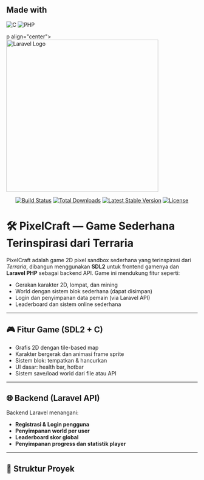 ## Made with

![C](https://img.shields.io/badge/c-%2300599C.svg?style=for-the-badge&logo=c&logoColor=white)
![PHP](https://img.shields.io/badge/php-%23777BB4.svg?style=for-the-badge&logo=php&logoColor=white)

p align="center"><a href="https://laravel.com" target="_blank"><img src="https://raw.githubusercontent.com/laravel/art/master/logo-lockup/5%20SVG/2%20CMYK/1%20Full%20Color/laravel-logolockup-cmyk-red.svg" width="400" alt="Laravel Logo"></a></p>

<p align="center">
<a href="https://github.com/laravel/framework/actions"><img src="https://github.com/laravel/framework/workflows/tests/badge.svg" alt="Build Status"></a>
<a href="https://packagist.org/packages/laravel/framework"><img src="https://img.shields.io/packagist/dt/laravel/framework" alt="Total Downloads"></a>
<a href="https://packagist.org/packages/laravel/framework"><img src="https://img.shields.io/packagist/v/laravel/framework" alt="Latest Stable Version"></a>
<a href="https://packagist.org/packages/laravel/framework"><img src="https://img.shields.io/packagist/l/laravel/framework" alt="License"></a>
</p>

# 🛠️ PixelCraft — Game Sederhana Terinspirasi dari Terraria

PixelCraft adalah game 2D pixel sandbox sederhana yang terinspirasi dari *Terraria*, dibangun menggunakan **SDL2** untuk frontend gamenya dan **Laravel PHP** sebagai backend API. Game ini mendukung fitur seperti:

- Gerakan karakter 2D, lompat, dan mining
- World dengan sistem blok sederhana (dapat disimpan)
- Login dan penyimpanan data pemain (via Laravel API)
- Leaderboard dan sistem online sederhana

---

## 🎮 Fitur Game (SDL2 + C)
- Grafis 2D dengan tile-based map
- Karakter bergerak dan animasi frame sprite
- Sistem blok: tempatkan & hancurkan
- UI dasar: health bar, hotbar
- Sistem save/load world dari file atau API

---

## 🌐 Backend (Laravel API)
Backend Laravel menangani:
- **Registrasi & Login pengguna**
- **Penyimpanan world per user**
- **Leaderboard skor global**
- **Penyimpanan progress dan statistik player**

---

## 🧩 Struktur Proyek
